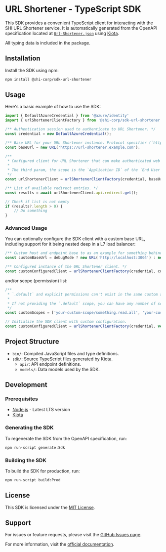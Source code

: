 # URL Shortener - TypeScript SDK

This SDK provides a convenient TypeScript client for interacting with the SHI URL Shortener service. It is automatically generated from the OpenAPI specification located at [`Url-Shortener.json`](https://github.com/Software-Hardware-Integration-Lab/OpenAPI/blob/main/specs/Url-Shortener.json) using [Kiota](https://github.com/microsoft/kiota).

All typing data is included in the package.

## Installation

Install the SDK using npm:

```bash
npm install @shi-corp/sdk-url-shortener
```

## Usage

Here's a basic example of how to use the SDK:

```TypeScript
import { DefaultAzureCredential } from '@azure/identity'
import { urlShortenerClientFactory } from '@shi-corp/sdk-url-shortener';

/** Authentication session used to authenticate to URL Shortener. */
const credential = new DefaultAzureCredential();

/** Base URL for your URL Shortener instance. Protocol specifier (`http`/`https`) is required, even for localhost. */
const baseUrl = new URL('https://url-shortener.example.com');

/**
 * Configured client for URL Shortener that can make authenticated web requests against backend.
 *
 * The third param, the scope is the `Application ID` of the `End User Login` app registration.
 */
const urlShortenerClient = urlShortenerClientFactory(credential, baseUrl, ['b9689d4e-0036-4f2f-8430-07adedb9ae7c/.default']);

/** List of available redirect entries. */
const results = await urlShortenerClient.api.redirect.get();

// Check if list is not empty
if (results?.length > 0) {
    // Do something
}
```

### Advanced Usage

You can optionally configure the SDK client with a custom base URL, including support for it being nested deep in a L7 load balancer:

```TypeScript
/** Custom host and endpoint base to as an example for something behind a layer 7 load balancer, E.g. Azure App Gateway or Azure API Gateway. If in debug mode, run against localhost. */
const customBaseUrl = debugMode ? new URL('http://localhost:3004') : new URL('https://custom-host.example.com/Ballance/Instance1/');

/** Configured instance of the URL Shortener client. */
const customConfiguredClient = urlShortenerClientFactory(credential, customBaseUrl);
```

and/or scope (permission) list:

```TypeScript
/**
 * `.default` and explicit permissions can't exist in the same custom scope list at the same time, Entra ID doesn't support this.
 *
 * If not providing the `.default` scope, you can have any number of scopes (permissions) listed in different array indexes.
 */
const customScopes = ['your-custom-scope/something.read.all', 'your-custom-scope/everything.readwrite.all'];

// Initialize the SDK client with custom configuration.
const customConfiguredClient = urlShortenerClientFactory(credential, void 0, customScopes);
```

## Project Structure

- `bin/`: Compiled JavaScript files and type definitions.
- `sdk/`: Source TypeScript files generated by Kiota.
  - `api/`: API endpoint definitions.
  - `models/`: Data models used by the SDK.

## Development

### Prerequisites

- [Node.js](https://nodejs.org/) - Latest LTS version
- [Kiota](https://github.com/microsoft/kiota)

### Generating the SDK

To regenerate the SDK from the OpenAPI specification, run:

```bash
npm run-script generate:Sdk
```

### Building the SDK

To build the SDK for production, run:

```bash
npm run-script build:Prod
```

## License

This SDK is licensed under the [MIT License](./LICENSE).

## Support

For issues or feature requests, please visit the [GitHub Issues page](https://github.com/Software-Hardware-Integration-Lab/OpenAPI/issues).

For more information, visit the [official documentation](https://docs.shilab.com).
